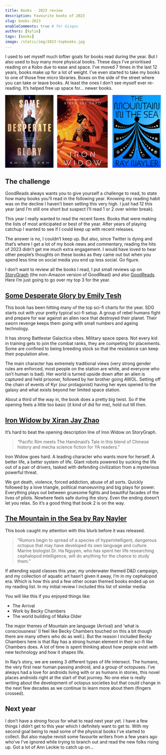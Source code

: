 ```yaml
---
title: Books - 2023 review
description: Favourite books of 2023
slug: books-2023
enableComments: true # for Gisqus
authors: [kylie]
tags: [books]
image: /static/img/2023-topbooks.jpg
---
```


I used to set myself much loftier goals for books read during the year. But I also used to buy many more physical books. These days I’ve prioritised reading on a Kobo due to ease and space. I’ve moved 7 times in the last 12 years, books make up for a lot of weight. I’ve even started to take my books to one of those free micro libraries. Boxes on the side of the street where you can take or leave books. At least the ones I don’t see myself ever re-reading. It’s helped free up space for… newer books.

![Cover images of Iron Widow, Some Desperate Glory, and The Mountain in the Sea](/img/2023-topbooks.jpg)

<!--truncate-->

## The challenge

GoodReads always wants you to give yourself a challenge to read, to state how many books you’ll read in the following year. Knowing my reading habit was on the decline I haven’t been setting this very high. I just had 12 this year (and I’m still one short but suspect I’ll read 1 or 2 over winter break).

This year I really wanted to read the recent faves. Books that were making the lists of most anticipated or best of the year. After years of playing catchup I wanted to see if I could keep up with recent releases.

The answer is no, I couldn’t keep up. But also, since Twitter is dying and that’s where I get a lot of my book news and commentary, reading the hits of 2023 didn’t get me much extra engagement. I would have loved to hear other people’s thoughts on these books as they came out but when you spend less time on social media you end up less social. Go figure.

I don’t want to review all the books I read, I put small reviews up on [StoryGraph](https://app.thestorygraph.com/profile/lautir) (the non-Amazon version of GoodRead) and also [GoodReads](https://www.goodreads.com/user/show/2315520-kylie). Here I’m just going to go over my top 3 for the year.

## [Some Desperate Glory by Emily Tesh](https://app.thestorygraph.com/books/c6402cfc-fff1-4b40-a30b-7ebe32871b68)

This book has been hitting many of the top sci-fi charts for the year. SDG starts out with your pretty typical sci-fi setup. A group of rebel humans fight and prepare for war against an alien race that destroyed their planet. Their sworn revenge keeps them going with small numbers and ageing technology.

It has strong Battlestar Galactica vibes. Military space opera. Not every kid in training gets to join the combat ranks, they are competing for placements. Some are confined to being breeding stock so that the resistance can keep their population alive.

The main character has extremely traditional views (very strong gender rules are enforced, most people on the station are white, and everyone who isn’t human is bad). Her world is turned upside down after an alien is captured and held prisoner, followed by her brother going AWOL. Setting off the chain of events of Kyr (our protagonist) having her eyes opened to the galaxy and what exists beyond her limited space station.

About a third of the way in, the book does a pretty big twist. So if the opening feels a little too basic (it kind of did for me), hold out till then.

## [Iron Widow by Xiran Jay Zhao](https://app.thestorygraph.com/books/8f403954-2950-4903-bdc3-cecb460279e2)

It’s hard to beat the opening description line of Iron Widow on StoryGraph.

> “Pacific Rim meets The Handmaid’s Tale in this blend of Chinese history and mecha science fiction for YA readers.”

Iron Widow goes hard. A leading character who wants more for herself. A better life, a better system of life. Giant robots powered by sucking the life out of a pair of drivers, tasked with defending civilization from a mysterious powerful threat.

We got death, violence, forced addiction, abuse of all sorts. Quickly followed by a love triangle, political manoeuvring and big plays for power. Everything plays out between gruesome fights and beautiful facades of the lives of pilots. Nowhere feels safe during the story. Even the ending doesn’t let you relax. So it’s a good thing that book 2 is on the way.


## [The Mountain in the Sea by Ray Nayler](https://app.thestorygraph.com/books/ae637112-1291-493a-bc06-c1d313ae7d83)

This book caught my attention with this blurb before it was released.

> “Rumors begin to spread of a species of hyperintelligent, dangerous octopus that may have developed its own language and culture. Marine biologist Dr. Ha Nguyen, who has spent her life researching cephalopod intelligence, will do anything for the chance to study them.”

If attending squid classes this year, my underwater themed D&D campaign, and my collection of aquatic art hasn’t given it away, I’m in my cephalopod era. Which is how this and a few other ocean themed books ended up on my reading list. In my initial review I included this list of similar media:

You will like this if you enjoyed things like:
- The Arrival
- Work by Becky Chambers
- The world building of Malka Older

The major themes of Mountain are language (Arrival) and ‘what is consciousness’ (I feel like Becky Chambers touched on this a bit though there are many others who do as well.). But the reason I included Becky Chambers here is that Ray has a strong human element in their sci-fi like Chambers does. A lot of time is spent thinking about how people exist with new technology and how it shapes life.

In Ray’s story, we are seeing 3 different types of life intersect. The humans, the very first near human passing android, and a group of octopuses. I’ve always had a love for androids living with or as humans in stories, this novel places androids right at the start of that journey. No one else is really writing about the development of octopus societies but that could change in the next few decades as we continue to learn more about them (fingers crossed).

## Next year

I don’t have a strong focus for what to read next year yet. I have a few things I didn’t get to this year which I definitely want to get to. With my second goal being to read some of the physical books I’ve started to collect. But also maybe revisit some favourite writers from a few years ago who’ve I’ve ignored while trying to branch out and read the new folks rising up. Got a lot of Ann Leckie to catch up on…
